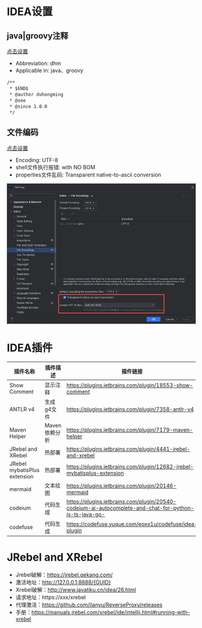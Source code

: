 IDEA设置
====

java|groovy注释
-------
[点击设置](jetbrains://idea/settings?name=Editor--Live+Templates)

- Abbreviation: dhm
- Applicable in: java、groovy

```
/**
 * $END$
 * @author duhongming
 * @see
 * @since 1.0.0
 */
```

文件编码
-------
[点击设置](jetbrains://idea/settings?name=Editor--File+Encodings)

- Encoding: UTF-8
- shell文件执行报错: with NO BOM
- properties文件乱码: Transparent native-to-ascii conversion

![file-encodings.png](https://raw.githubusercontent.com/duhongming1990/duhongming1990.github.io/master/images/IDEA/file-encodings.png)

IDEA插件
====

| **插件名称**                     | **插件描述**  | **插件链接**                                                                                              |
|------------------------------|-----------|-------------------------------------------------------------------------------------------------------|
| Show Comment                 | 显示注释      | https://plugins.jetbrains.com/plugin/18553-show-comment                                               |
| ANTLR v4                     | 生成g4文件    | https://plugins.jetbrains.com/plugin/7358-antlr-v4                                                    |
| Maven Helper                 | Maven依赖分析 | https://plugins.jetbrains.com/plugin/7179-maven-helper                                                |
| JRebel and XRebel            | 热部署       | https://plugins.jetbrains.com/plugin/4441-jrebel-and-xrebel                                           |
| JRebel mybatisPlus extension | 热部署       | https://plugins.jetbrains.com/plugin/12682-jrebel-mybatisplus-extension                               |
| mermaid                      | 文本绘图      | https://plugins.jetbrains.com/plugin/20146-mermaid                                                    |
| codeium                      | 代码生成      | https://plugins.jetbrains.com/plugin/20540-codeium-ai-autocomplete-and-chat-for-python-js-ts-java-go- |
| codefuse                     | 代码生成      | https://codefuse.yuque.com/eoxx1u/codefuse/idea-plugin                                                |

JRebel and XRebel
=====

- Jrebel破解：https://jrebel.qekang.com/
- 激活地址：http://127.0.0.1:8888/{GUID}
- Xrebel破解：http://www.javatiku.cn/idea/26.html
- 请求地址：https://xxx/xrebel
- 代理激活：https://github.com/ilanyu/ReverseProxy/releases
- 手册：https://manuals.jrebel.com/xrebel/ide/intellij.html#running-with-xrebel

